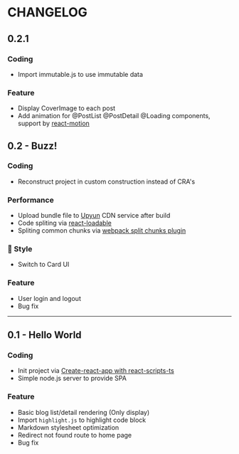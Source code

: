 # CHANGELOG

## 0.2.1

### Coding

- Import immutable.js to use immutable data

### Feature

- Display CoverImage to each post
- Add animation for @PostList @PostDetail @Loading components, support by [react-motion](https://github.com/chenglou/react-motion)

## 0.2 - Buzz!

### Coding

- Reconstruct project in custom construction instead of CRA's

### Performance

- Upload bundle file to [Upyun](https://upyun.com) CDN service after build
- Code spliting via [react-loadable](https://github.com/jamiebuilds/react-loadable)
- Spliting common chunks via [webpack split chunks plugin](https://webpack.js.org/plugins/split-chunks-plugin/)

### 💄 Style

- Switch to Card UI

### Feature

- User login and logout
- Bug fix

---

## 0.1 - Hello World

### Coding

- Init project via [Create-react-app with react-scripts-ts](https://github.com/Microsoft/TypeScript-React-Starter)
- Simple node.js server to provide SPA

### Feature

- Basic blog list/detail rendering (Only display)
- Import `highlight.js` to highlight code block
- Markdown stylesheet optimization
- Redirect not found route to home page
- Bug fix